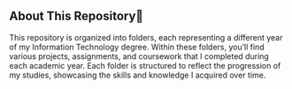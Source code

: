 ## About This Repository📂
<p>This repository is organized into folders, each representing a different year of my Information Technology degree. Within these folders, you’ll find various projects, assignments, and coursework that I completed during each academic year. Each folder is structured to reflect the progression of my studies, showcasing the skills and knowledge I acquired over time.</p>
